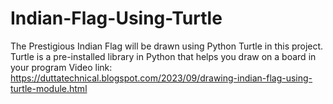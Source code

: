 # Indian-Flag-Using-Turtle

The Prestigious Indian Flag will be drawn using Python Turtle in this project. Turtle is a pre-installed library in Python that helps you draw on a board in your program
Video link:
https://duttatechnical.blogspot.com/2023/09/drawing-indian-flag-using-turtle-module.html
